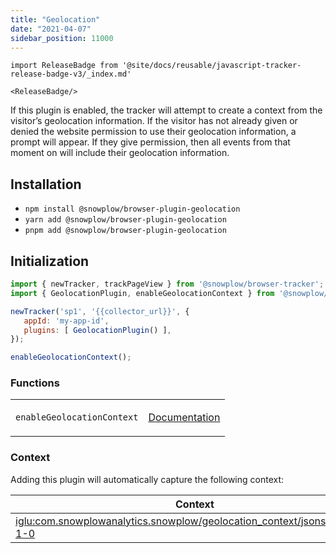 ```yaml
---
title: "Geolocation"
date: "2021-04-07"
sidebar_position: 11000
---
```


```mdx-code-block
import ReleaseBadge from '@site/docs/reusable/javascript-tracker-release-badge-v3/_index.md'

<ReleaseBadge/>
```

If this plugin is enabled, the tracker will attempt to create a context from the visitor’s geolocation information. If the visitor has not already given or denied the website permission to use their geolocation information, a prompt will appear. If they give permission, then all events from that moment on will include their geolocation information.

## Installation

- `npm install @snowplow/browser-plugin-geolocation`
- `yarn add @snowplow/browser-plugin-geolocation`
- `pnpm add @snowplow/browser-plugin-geolocation`

## Initialization

```javascript
import { newTracker, trackPageView } from '@snowplow/browser-tracker';
import { GeolocationPlugin, enableGeolocationContext } from '@snowplow/browser-plugin-geolocation';

newTracker('sp1', '{{collector_url}}', {
   appId: 'my-app-id',
   plugins: [ GeolocationPlugin() ],
});

enableGeolocationContext();
```

### Functions

<table class="has-fixed-layout"><tbody>
<tr>
<td><code>enableGeolocationContext</code></td>
<td>

[Documentation](/docs/collecting-data/collecting-from-own-applications/javascript-trackers/web-tracker/previous-versions/browser-tracker-v3-reference/tracker-setup/initialization-options/index.md)

</td>
</tr>
</tbody></table>

### Context

Adding this plugin will automatically capture the following context:

| Context                                                                                                                                                                                                       | Example                                           |
|---------------------------------------------------------------------------------------------------------------------------------------------------------------------------------------------------------------|---------------------------------------------------|
| [iglu:com.snowplowanalytics.snowplow/geolocation_context/jsonschema/1-1-0](https://github.com/snowplow/iglu-central/blob/master/schemas/com.snowplowanalytics.snowplow/geolocation_context/jsonschema/1-1-0) | ![](images/Screenshot-2021-03-30-at-22.25.13.png) |
